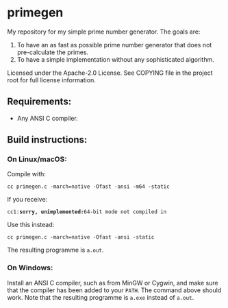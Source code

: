 # primegen

My repository for my simple prime number generator. The goals are:
1. To have an as fast as possible prime number generator that does not pre-calculate the primes.
2. To have a simple implementation without any sophisticated algorithm.

Licensed under the Apache-2.0 License. See COPYING file in the project root for full license information.

## Requirements:
- Any ANSI C compiler.

## Build instructions:
### On Linux/macOS:
Compile with:

`cc primegen.c -march=native -Ofast -ansi -m64 -static`
    
If you receive:

`cc1:`**`sorry, unimplemented:`**`64-bit mode not compiled in`

Use this instead:

`cc primegen.c -march=native -Ofast -ansi -static`

The resulting programme is `a.out`.

### On Windows:
Install an ANSI C compiler, such as from MinGW or Cygwin, and make sure that the compiler has been added to your `PATH`.
The command above should work. Note that the resulting programme is `a.exe` instead of `a.out`.
